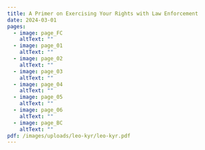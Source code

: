 ```yaml
---
title: A Primer on Exercising Your Rights with Law Enforcement
date: 2024-03-01
pages:
  - image: page_FC
    altText: ""
  - image: page_01
    altText: ""
  - image: page_02
    altText: ""
  - image: page_03
    altText: ""
  - image: page_04
    altText: ""
  - image: page_05
    altText: ""
  - image: page_06
    altText: ""
  - image: page_BC
    altText: ""
pdf: /images/uploads/leo-kyr/leo-kyr.pdf
---
```

